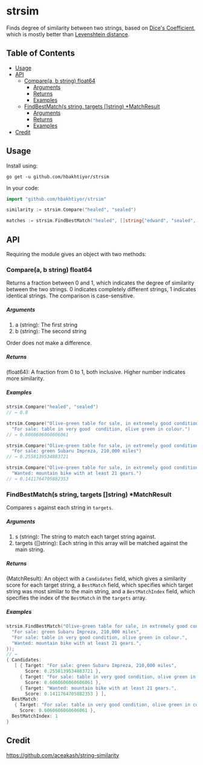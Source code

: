 strsim
=================

Finds degree of similarity between two strings, based on [Dice's Coefficient](http://en.wikipedia.org/wiki/S%C3%B8rensen%E2%80%93Dice_coefficient), which is mostly better than [Levenshtein distance](http://en.wikipedia.org/wiki/Levenshtein_distance).

## Table of Contents

* [Usage](#usage)
* [API](#api)
    * [Compare(a, b string) float64](#comparea-astring-float64)
        * [Arguments](#arguments)
        * [Returns](#returns)
        * [Examples](#examples)
    * [FindBestMatch(s string, targets []string) *MatchResult](#findbestmatchstring-targets)
        * [Arguments](#arguments-1)
        * [Returns](#returns-1)
        * [Examples](#examples-1)
* [Credit](#credit)


## Usage
Install using:

```shell
go get -u github.com/hbakhtiyor/strsim
```

In your code:

```go
import "github.com/hbakhtiyor/strsim"

similarity := strsim.Compare("healed", "sealed")

matches := strsim.FindBestMatch("healed", []string{"edward", "sealed", "theatre")
```
## API

Requiring the module gives an object with two methods:

### Compare(a, b string) float64

Returns a fraction between 0 and 1, which indicates the degree of similarity between the two strings. 0 indicates completely different strings, 1 indicates identical strings. The comparison is case-sensitive.

##### Arguments
  
1. a (string): The first string
2. b (string): The second string
  
Order does not make a difference.
  
##### Returns
  
(float64): A fraction from 0 to 1, both inclusive. Higher number indicates more similarity.

##### Examples
  
```go
strsim.Compare("healed", "sealed")
// → 0.8

strsim.Compare("Olive-green table for sale, in extremely good condition.", 
  "For sale: table in very good  condition, olive green in colour.")
// → 0.6060606060606061

strsim.Compare("Olive-green table for sale, in extremely good condition.", 
  "For sale: green Subaru Impreza, 210,000 miles")
// → 0.2558139534883721

strsim.Compare("Olive-green table for sale, in extremely good condition.", 
  "Wanted: mountain bike with at least 21 gears.")
// → 0.1411764705882353
```

### FindBestMatch(s string, targets []string) *MatchResult

Compares `s` against each string in `targets`.

##### Arguments

1. s (string): The string to match each target string against.
2. targets ([]string): Each string in this array will be matched against the main string.

##### Returns
(MatchResult): An object with a `Candidates` field, which gives a similarity score for each target string, a `BestMatch` field, which specifies which target string was most similar to the main string, and a `BestMatchIndex` field, which specifies the index of the `BestMatch` in the `targets` array.

##### Examples
```go
strsim.FindBestMatch("Olive-green table for sale, in extremely good condition.", []string{
  "For sale: green Subaru Impreza, 210,000 miles", 
  "For sale: table in very good condition, olive green in colour.", 
  "Wanted: mountain bike with at least 21 gears.",
});
// → 
{ Candidates:
   [ { Target: "For sale: green Subaru Impreza, 210,000 miles",
       Score: 0.2558139534883721 },
     { Target: "For sale: table in very good condition, olive green in colour.",
       Score: 0.6060606060606061 },
     { Target: "Wanted: mountain bike with at least 21 gears.",
       Score: 0.1411764705882353 } ],
  BestMatch:
   { Target: "For sale: table in very good condition, olive green in colour.",
     Score: 0.6060606060606061 },
  BestMatchIndex: 1 
}
```

## Credit
https://github.com/aceakash/string-similarity
